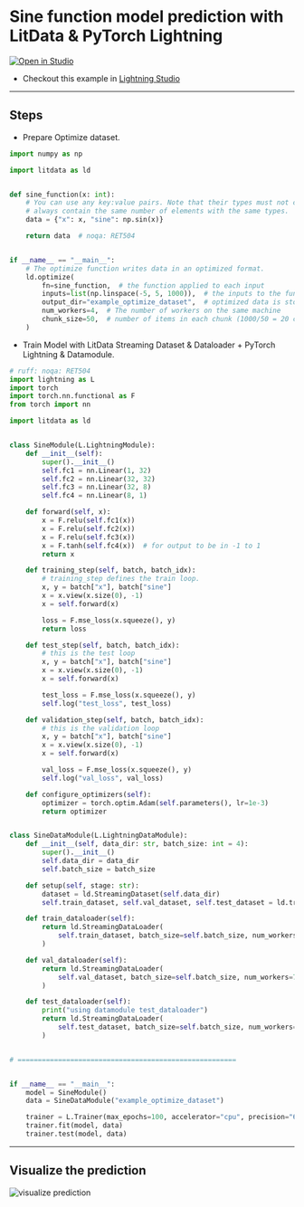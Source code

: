 # Sine function model prediction with LitData & PyTorch Lightning

<a target="_blank" href="https://lightning.ai/deependu/studios/sine-function-model-prediction-with-litdata-and-pytorch-lightning"><img src="https://pl-bolts-doc-images.s3.us-east-2.amazonaws.com/app-2/studio-badge.svg" alt="Open in Studio"/>
</a>

- Checkout this example in [Lightning Studio](https://lightning.ai/deependu/studios/sine-function-model-prediction-with-litdata-and-pytorch-lightning)

---

## Steps

- Prepare Optimize dataset.

```python
import numpy as np

import litdata as ld


def sine_function(x: int):
    # You can use any key:value pairs. Note that their types must not change between samples, and Python lists must
    # always contain the same number of elements with the same types.
    data = {"x": x, "sine": np.sin(x)}

    return data  # noqa: RET504


if __name__ == "__main__":
    # The optimize function writes data in an optimized format.
    ld.optimize(
        fn=sine_function,  # the function applied to each input
        inputs=list(np.linspace(-5, 5, 1000)),  # the inputs to the function (here it's a list of numbers)
        output_dir="example_optimize_dataset",  # optimized data is stored here
        num_workers=4,  # The number of workers on the same machine
        chunk_size=50,  # number of items in each chunk (1000/50 = 20 chunks should be made)
    )
```

- Train Model with LitData Streaming Dataset & Dataloader + PyTorch Lightning & Datamodule.

```python
# ruff: noqa: RET504
import lightning as L
import torch
import torch.nn.functional as F
from torch import nn

import litdata as ld


class SineModule(L.LightningModule):
    def __init__(self):
        super().__init__()
        self.fc1 = nn.Linear(1, 32)
        self.fc2 = nn.Linear(32, 32)
        self.fc3 = nn.Linear(32, 8)
        self.fc4 = nn.Linear(8, 1)

    def forward(self, x):
        x = F.relu(self.fc1(x))
        x = F.relu(self.fc2(x))
        x = F.relu(self.fc3(x))
        x = F.tanh(self.fc4(x))  # for output to be in -1 to 1
        return x

    def training_step(self, batch, batch_idx):
        # training_step defines the train loop.
        x, y = batch["x"], batch["sine"]
        x = x.view(x.size(0), -1)
        x = self.forward(x)

        loss = F.mse_loss(x.squeeze(), y)
        return loss

    def test_step(self, batch, batch_idx):
        # this is the test loop
        x, y = batch["x"], batch["sine"]
        x = x.view(x.size(0), -1)
        x = self.forward(x)

        test_loss = F.mse_loss(x.squeeze(), y)
        self.log("test_loss", test_loss)

    def validation_step(self, batch, batch_idx):
        # this is the validation loop
        x, y = batch["x"], batch["sine"]
        x = x.view(x.size(0), -1)
        x = self.forward(x)

        val_loss = F.mse_loss(x.squeeze(), y)
        self.log("val_loss", val_loss)

    def configure_optimizers(self):
        optimizer = torch.optim.Adam(self.parameters(), lr=1e-3)
        return optimizer


class SineDataModule(L.LightningDataModule):
    def __init__(self, data_dir: str, batch_size: int = 4):
        super().__init__()
        self.data_dir = data_dir
        self.batch_size = batch_size

    def setup(self, stage: str):
        dataset = ld.StreamingDataset(self.data_dir)
        self.train_dataset, self.val_dataset, self.test_dataset = ld.train_test_split(dataset, splits=[0.7, 0.1, 0.1])

    def train_dataloader(self):
        return ld.StreamingDataLoader(
            self.train_dataset, batch_size=self.batch_size, num_workers=7, persistent_workers=True
        )

    def val_dataloader(self):
        return ld.StreamingDataLoader(
            self.val_dataset, batch_size=self.batch_size, num_workers=7, persistent_workers=True
        )

    def test_dataloader(self):
        print("using datamodule test_dataloader")
        return ld.StreamingDataLoader(
            self.test_dataset, batch_size=self.batch_size, num_workers=7, persistent_workers=True
        )


# ======================================================


if __name__ == "__main__":
    model = SineModule()
    data = SineDataModule("example_optimize_dataset")

    trainer = L.Trainer(max_epochs=100, accelerator="cpu", precision="64-true")
    trainer.fit(model, data)
    trainer.test(model, data)
```

---

## Visualize the prediction

![visualize prediction](https://storage.googleapis.com/lightning-avatars/litpages/01jphhqptdw8t8sbrdxgdbj3np/5e809ecf-6781-4089-9f48-654519db7c34.png)
